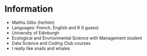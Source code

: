 # Information
 
- Mathis Gillio (he/him)
- Languages: French, English and R (I guess) 
- University of Edinburgh 
- Ecological and Envrionmental Science with Management student 
- Data Science and Coding Club courses 
- I really like snails and whales 
